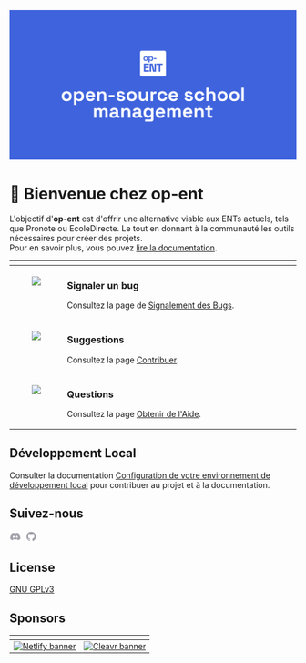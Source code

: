 [![Bannière op-ent](./.github/assets/banner.jpg)](https://op-ent.fr)

# 👋 Bienvenue chez op-ent

L'objectif d'**op-ent** est d'offrir une alternative viable aux ENTs actuels, tels que Pronote ou EcoleDirecte. Le tout en donnant à la communauté les outils nécessaires pour créer des projets.<br />Pour en savoir plus, vous pouvez [lire la documentation](https://docs.op-ent.fr).

<table>
<thead>
<tr>
<th width="2000" colspan="2">
</th>
</tr>
</thead>
<tbody>
<tr>
  <td width="80" align="center" valign="top">
    <br>
    <a href="https://docs.op-ent.fr/communaute/signaler-un-bug"><img src="https://github.com/nuxt/nuxt/raw/main/.github/assets/reporting-bugs.png"></a>
  </td>
  <td valign="top">
    <h3>Signaler un bug</h3>
    <p>
      Consultez la page de <a href="https://docs.op-ent.fr/communaute/signaler-un-bug">Signalement des Bugs</a>.</p>
    </p>
  </td>
</tr>
<tr>
  <td width="80" align="center" valign="top">
    <br>
    <a href="https://docs.op-ent.fr/communaute/contribuer"><img src="https://github.com/nuxt/nuxt/raw/main/.github/assets/suggestions.png"></a>
  </td>
  <td valign="top">
    <h3>Suggestions</h3>
    <p>
      Consultez la page <a href="https://docs.op-ent.fr/communaute/contribuer">Contribuer</a>.
    </p>
  </td>
</tr>
<tr>
  <td width="80" align="center" valign="top">
    <br>
    <a href="https://docs.op-ent.fr/communaute/obtenir-de-l-aide"><img src="https://github.com/nuxt/nuxt/raw/main/.github/assets/questions.png"></a>
  </td>
  <td valign="top">
    <h3>Questions</h3>
    <p>
      Consultez la page <a href="https://docs.op-ent.fr/communaute/obtenir-de-l-aide">Obtenir de l'Aide</a>.
    </p>
  </td>
</tr>
</tbody>
</table>

## Développement Local

Consulter la documentation [Configuration de votre environnement de développement local](https://docs.op-ent.fr/communaute/structure#configurer-votre-environnement-de-developpement-local) pour contribuer au projet et à la documentation.

## Suivez-nous

<p valign="center">
  <a href="https://discord.gg/kMFmfSbC2C"><img width="20px" src="./.github/assets/discord.svg" alt="Discord"></a>&nbsp;&nbsp;<a href="https://github.com/op-ent/op-ent"><img width="20px" src="./.github/assets/github.svg" alt="GitHub"></a>
</p>

## License

[GNU GPLv3](./LICENSE)

## Sponsors

<table>
<thead>
<tr>
<th colspan="2">
</th>
</tr>
</thead>
<tbody>
    <tr>
      <td>
        <a href="https://www.netlify.com" target="_blank">
          <img alt="Netlify banner" height="51px" src="https://www.netlify.com/v3/img/components/netlify-color-accent.svg" />
        </a>
      </td>
      <td>
        <a href="https://cleavr.io" target="_blank">
          <img alt="Cleavr banner" height="51px" src="https://hcti.io/v1/image/ae9a047f-22b3-4016-a37a-80f297894678" />
        </a>
      </td>
    </tr>
  </tbody>
</table>
